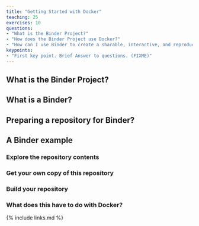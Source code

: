 ```yaml
---
title: "Getting Started with Docker"
teaching: 25
exercises: 10
questions:
- "What is the Binder Project?"
- "How does the Binder Project use Docker?"
- "How can I use Binder to create a sharable, interactive, and reproducible environment for my research project?"
keypoints:
- "First key point. Brief Answer to questions. (FIXME)"
---
```


## What is the Binder Project?

## What is a Binder?

## Preparing a repository for Binder?

## A Binder example

### Explore the repository contents

### Get your own copy of this repository

### Build your repository

### What does this have to do with Docker?

{% include links.md %}

